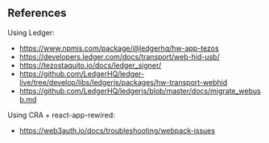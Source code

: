 
## References

Using Ledger:
- https://www.npmjs.com/package/@ledgerhq/hw-app-tezos
- https://developers.ledger.com/docs/transport/web-hid-usb/
- https://tezostaquito.io/docs/ledger_signer/
- https://github.com/LedgerHQ/ledger-live/tree/develop/libs/ledgerjs/packages/hw-transport-webhid
- https://github.com/LedgerHQ/ledgerjs/blob/master/docs/migrate_webusb.md

Using CRA + react-app-rewired:
- https://web3auth.io/docs/troubleshooting/webpack-issues
